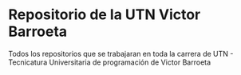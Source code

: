 # Repositorio de la UTN Victor Barroeta
Todos los repositorios que se trabajaran en toda la carrera de UTN - Tecnicatura Universitaria de programación de Victor Barroeta
